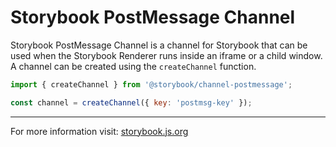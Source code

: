 # Storybook PostMessage Channel

Storybook PostMessage Channel is a channel for Storybook that can be used when the Storybook Renderer runs inside an iframe or a child window.
A channel can be created using the `createChannel` function.

```js
import { createChannel } from '@storybook/channel-postmessage';

const channel = createChannel({ key: 'postmsg-key' });
```

---

For more information visit: [storybook.js.org](https://storybook.js.org)
